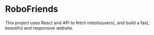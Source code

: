 # RoboFriends

This project uses React and API to fetch robots(users), and build a fast, beautiful and responsive website.
